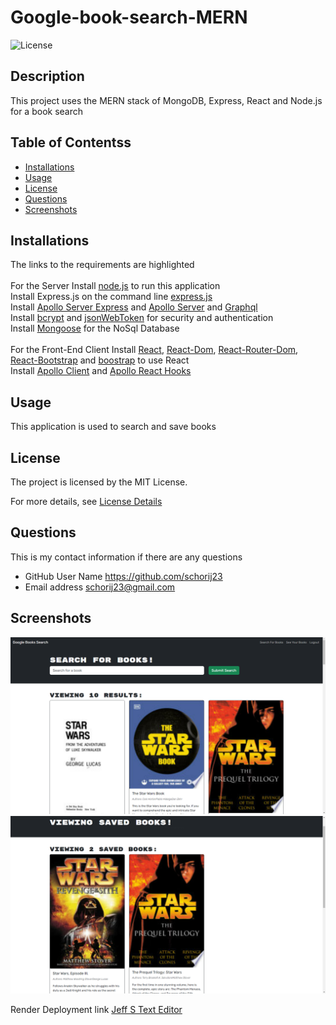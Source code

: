 # Google-book-search-MERN

![License](https://img.shields.io/badge/License-MIT-yellow.svg)

## Description
This project uses the MERN stack of MongoDB, Express, React and Node.js for a book search

## Table of Contentss


* [Installations](#installations)
* [Usage](#usage)
* [License](#license)
* [Questions](#questions)
* [Screenshots](#screenshots)


## Installations
The links to the requirements are highlighted<br><br>
For the Server Install [node.js](https://nodejs.org/en) to run this application<br>
Install Express.js on the command line [express.js](https://www.npmjs.com/package/)<br>
Install [Apollo Server Express](https://www.npmjs.com/package/apollo-server-express) and [Apollo Server](https://www.npmjs.com/package/@apollo/server) and [Graphql](https://www.npmjs.com/package/graphql)<br>
Install [bcrypt](https://www.npmjs.com/package/bcrypt) and [jsonWebToken](https://www.npmjs.com/package/jsonwebtoken) for security and authentication<br>
Install [Mongoose](https://www.npmjs.com/package/mongoose) for the NoSql Database<br><br>
For the Front-End Client Install [React](https://www.npmjs.com/package/react), [React-Dom](https://www.npmjs.com/package/react-router-dom), [React-Router-Dom](https://www.npmjs.com/package/react-router-dom), [React-Bootstrap](https://www.npmjs.com/package/react-bootstrap) and [boostrap](https://www.npmjs.com/package/bootstrap) to use React<br>
Install [Apollo Client](https://www.npmjs.com/package/@apollo/client) and [Apollo React Hooks](https://www.npmjs.com/package/@apollo/react-hooks)



## Usage
This application is used to search and save books

## License
The project is licensed by the MIT License.

For more details, see [License Details](https://choosealicense.com/licenses/mit/)

## Questions

  This is my contact information if there are any questions

  - GitHub User Name https://github.com/schorij23
  - Email address schorij23@gmail.com

## Screenshots
![MERN Search Books](./client/src/assets/GoogleBooksMernSearch.png)
![MERN Saved Books](./client/src/assets/GoogleBooksMernSaved.png)

Render Deployment link [Jeff S Text Editor](https://jeffs-text-editor-pwa.onrender.com/)

